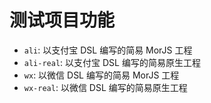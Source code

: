 # 测试项目功能

- `ali`: 以支付宝 DSL 编写的简易 MorJS 工程
- `ali-real`: 以支付宝 DSL 编写的简易原生工程
- `wx`: 以微信 DSL 编写的简易 MorJS 工程
- `wx-real`: 以微信 DSL 编写的简易原生工程
